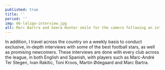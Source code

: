 ```yaml
---
published: true
title: ''
period: ''
img: 06-laliga-interview.jpg
alt: Marc Bartra and Semra Hunter smile for the camera following an interview for LaLiga TV
---
```

In addition, I travel across the country on a weekly basis to conduct exclusive, in-depth interviews with some of the best football stars, as well as promising newcomers. These interviews are done with every club across the league, in both English and Spanish, with players such as Marc-André Ter Stegen, Ivan Rakitic, Toni Kroos, Martin Ødegaard and Marc Bartra.